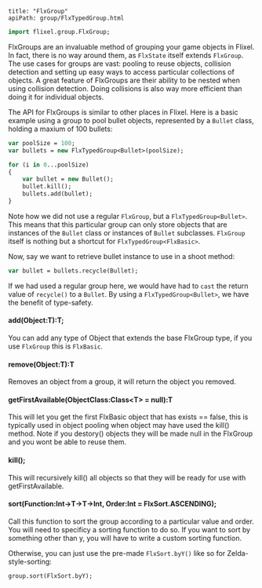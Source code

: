 ```
title: "FlxGroup"
apiPath: group/FlxTypedGroup.html
```

```haxe
import flixel.group.FlxGroup;
```

FlxGroups are an invaluable method of grouping your game objects in Flixel. In fact, there is no way around them, as `FlxState` itself extends `FlxGroup`. 
The use cases for groups are vast: pooling to reuse objects, collision detection and setting up easy ways to access particular collections of objects. A great feature of FlxGroups are their ability to be nested when using collision detection. Doing collisions is also way more efficient than doing it for individual objects.

The API for FlxGroups is similar to other places in Flixel. Here is a basic example using a group to pool bullet objects, represented by a `Bullet` class, holding a maxium of 100 bullets:

``` haxe
var poolSize = 100;
var bullets = new FlxTypedGroup<Bullet>(poolSize);

for (i in 0...poolSize)
{
	var bullet = new Bullet();
	bullet.kill();
	bullets.add(bullet);
}
```
Note how we did not use a regular `FlxGroup`, but a `FlxTypedGroup<Bullet>`. This means that this particular group can only store objects that are instances of the `Bullet` class or instances of `Bullet` subclasses. `FlxGroup` itself is nothing but a shortcut for `FlxTypedGroup<FlxBasic>`.

Now, say we want to retrieve bullet instance to use in a shoot method:

``` haxe
var bullet = bullets.recycle(Bullet);
```

If we had used a regular group here, we would have had to `cast` the return value of `recycle()` to a `Bullet`. By using a `FlxTypedGroup<Bullet>`, we have the benefit of type-safety.

#### add(Object:T):T;

You can add any type of Object that extends the base FlxGroup type, if you use `FlxGroup` this is `FlxBasic`.

#### remove(Object:T):T

Removes an object from a group, it will return the object you removed.

#### getFirstAvailable(ObjectClass:Class&lt;T&gt; = null):T

This will let you get the first FlxBasic object that has exists == false, this is typically used in object pooling when object may have used the kill() method. Note if you destory() objects they will be made null in the FlxGroup and you wont be able to reuse them.

#### kill();

This will recursively kill() all objects so that they will be ready for use with getFirstAvailable.

#### sort(Function:Int->T->T->Int, Order:Int = FlxSort.ASCENDING);

Call this function to sort the group according to a particular value and order. You will need to specificy a sorting function to do so. If you want to sort by something other than y, you will have to write a custom sorting function.



Otherwise, you can just use the pre-made `FlxSort.byY()` like so for Zelda-style-sorting:

```haxe
group.sort(FlxSort.byY);
```


